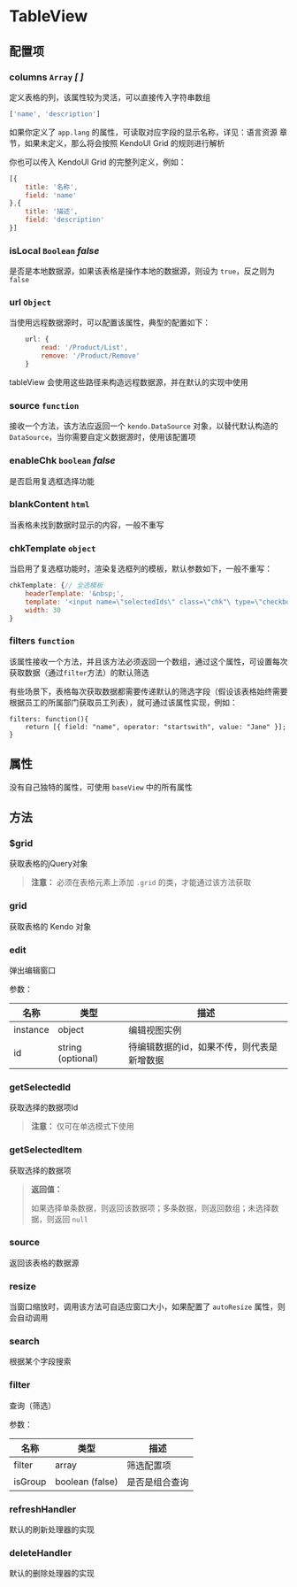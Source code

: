 # TableView

## 配置项

### columns `Array` *[ ]*

定义表格的列，该属性较为灵活，可以直接传入字符串数组
 
```js
['name', 'description']
```

如果你定义了 `app.lang` 的属性，可读取对应字段的显示名称，详见：语言资源 章节，如果未定义，那么将会按照 KendoUI Grid 的规则进行解析
  
你也可以传入 KendoUI Grid 的完整列定义，例如：

```js
[{
	title: '名称',
	field: 'name'
},{
	title: '描述',
	field: 'description' 
}]
```
  
### isLocal `Boolean` *false*

是否是本地数据源，如果该表格是操作本地的数据源，则设为 `true`，反之则为 `false`
  
### url `Object`

当使用远程数据源时，可以配置该属性，典型的配置如下：
  
```js
	url: {
		read: '/Product/List',
		remove: '/Product/Remove'
	}
```

tableView 会使用这些路径来构造远程数据源，并在默认的实现中使用

### source `function`

接收一个方法，该方法应返回一个 `kendo.DataSource` 对象，以替代默认构造的 `DataSource`，当你需要自定义数据源时，使用该配置项

### enableChk `boolean` *false*

是否启用复选框选择功能

### blankContent `html`

当表格未找到数据时显示的内容，一般不重写

### chkTemplate `object`

当启用了复选框功能时，渲染复选框列的模板，默认参数如下，一般不重写：

```js
chkTemplate: {// 全选模板
    headerTemplate: '&nbsp;',
    template: '<input name=\"selectedIds\" class=\"chk"\ type=\"checkbox\" />',
    width: 30
}
```

### filters	`function`

该属性接收一个方法，并且该方法必须返回一个数组，通过这个属性，可设置每次获取数据（通过`filter`方法）的默认筛选

有些场景下，表格每次获取数据都需要传递默认的筛选字段（假设该表格始终需要根据员工的所属部门获取员工列表），就可通过该属性实现，例如：

```
filters: function(){
	return [{ field: "name", operator: "startswith", value: "Jane" }];
}
```

## 属性

没有自己独特的属性，可使用 `baseView` 中的所有属性

## 方法

### $grid

获取表格的jQuery对象

> **注意：** 必须在表格元素上添加 `.grid` 的类，才能通过该方法获取

### grid

获取表格的 Kendo 对象

### edit

弹出编辑窗口

参数：

|名称|类型|描述|
|---|---|---|
|instance|object|编辑视图实例|
|id|string (optional)|待编辑数据的id，如果不传，则代表是新增数据|

### getSelectedId

获取选择的数据项Id

> **注意：** 仅可在单选模式下使用

### getSelectedItem

获取选择的数据项

> **返回值：** 
>
> 如果选择单条数据，则返回该数据项；多条数据，则返回数组；未选择数据，则返回 `null`
  
### source

返回该表格的数据源

### resize

当窗口缩放时，调用该方法可自适应窗口大小，如果配置了 `autoResize` 属性，则会自动调用

### search

根据某个字段搜索

### filter

查询（筛选）

参数：

|名称|类型|描述|
|---|---|---|
|filter|array|筛选配置项|
|isGroup|boolean (false)|是否是组合查询|

### refreshHandler

默认的刷新处理器的实现

### deleteHandler

默认的删除处理器的实现
